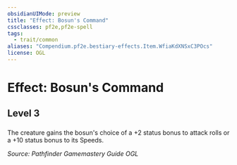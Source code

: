 ```yaml
---
obsidianUIMode: preview
title: "Effect: Bosun's Command"
cssclasses: pf2e,pf2e-spell
tags:
  - trait/common
aliases: "Compendium.pf2e.bestiary-effects.Item.WfiaKdXNSxC3POcs"
license: OGL
---
```

# Effect: Bosun's Command
## Level 3
### 






The creature gains the bosun's choice of a +2 status bonus to attack rolls or a +10 status bonus to its Speeds.

*Source: Pathfinder Gamemastery Guide*
*OGL*